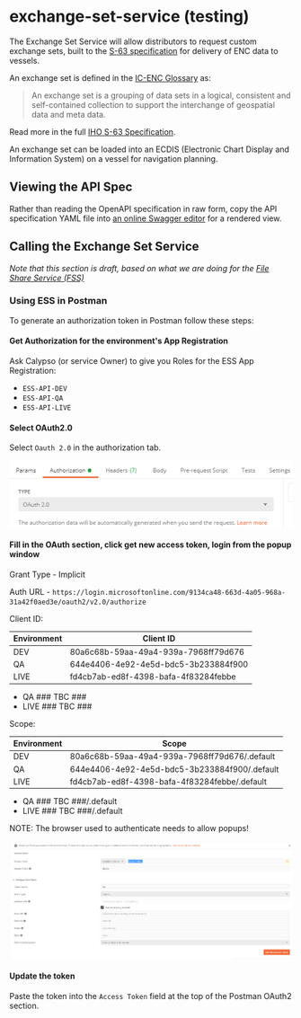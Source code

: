 # exchange-set-service (testing)

The Exchange Set Service will allow distributors to request custom exchange sets, built to the [S-63 specification](https://en.wikipedia.org/wiki/S-63_(encryption_standard)) for delivery of ENC data to vessels.

An exchange set is defined in the [IC-ENC Glossary](http://www.ic-enc.org/Glossary.html) as:

> An exchange set is a grouping of data sets in a logical, consistent and self-contained collection to support the interchange of geospatial data and meta data.

Read more in the full [IHO S-63 Specification](https://iho.int/uploads/user/Services%20and%20Standards/ENC_ECDIS/data_protection/S-63_e1.2.0_EN_Jan2015.pdf).

An exchange set can be loaded into an ECDIS (Electronic Chart Display and Information System) on a vessel for navigation planning.

## Viewing the API Spec

Rather than reading the OpenAPI specification in raw form, copy the API specification YAML file into [an online Swagger editor](https://editor.swagger.io/) for a rendered view.

## Calling the Exchange Set Service

*Note that this section is draft, based on what we are doing for the [File Share Service (FSS)](https://github.com/UKHO/file-share-service/)*

### Using ESS in Postman

To generate an authorization token in Postman follow these steps:

#### Get Authorization for the environment's App Registration

Ask Calypso (or service Owner) to give you Roles for the ESS App Registration:

* `ESS-API-DEV`
* `ESS-API-QA`
* `ESS-API-LIVE`

#### Select OAuth2.0

Select `Oauth 2.0` in the authorization tab.

![OAuth2 Postman Section](/Documentation/Images/PostmanAuthTabOauth.PNG)

#### Fill in the OAuth section, click get new access token, login from the popup window

Grant Type - Implicit

Auth URL - `https://login.microsoftonline.com/9134ca48-663d-4a05-968a-31a42f0aed3e/oauth2/v2.0/authorize`

Client ID:

| Environment | Client ID |
| -- | -- |
| DEV | 80a6c68b-59aa-49a4-939a-7968ff79d676 |
| QA | 644e4406-4e92-4e5d-bdc5-3b233884f900 |
| LIVE | fd4cb7ab-ed8f-4398-bafa-4f83284febbe |
* QA ### TBC ###
* LIVE ### TBC ###

Scope:

| Environment | Scope |
| -- | -- |
| DEV | 80a6c68b-59aa-49a4-939a-7968ff79d676/.default |
| QA | 644e4406-4e92-4e5d-bdc5-3b233884f900/.default |
| LIVE | fd4cb7ab-ed8f-4398-bafa-4f83284febbe/.default |
* QA ### TBC ###/.default
* LIVE ### TBC ###/.default

NOTE: The browser used to authenticate needs to allow popups!

![OAuth2 Postman Section](/Documentation/Images/PostmanAuthTabOauthDetails.PNG)

#### Update the token

Paste the token into the `Access Token` field at the top of the Postman OAuth2 section.
